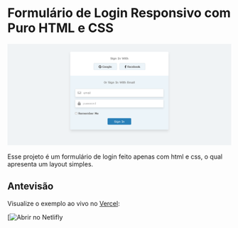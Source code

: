 # Formulário de Login Responsivo com Puro HTML e CSS

<img src="img-project.png" alt="imagem do projeto">

Esse projeto é um formulário de login feito apenas com html e css, o qual apresenta um layout simples.

## Antevisão

Visualize o exemplo ao vivo no [Vercel](https://vercel.com/):

[![Abrir no Netlifly](https://jolly-poincare-94eafb.netlify.app/)
